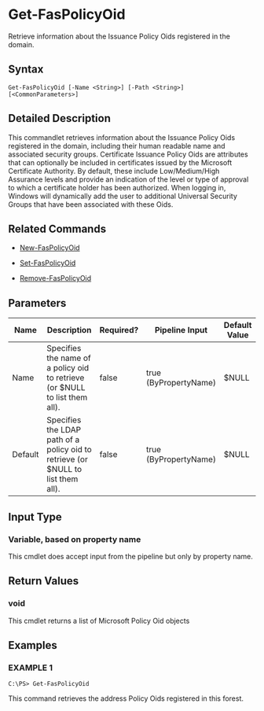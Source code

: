# Get-FasPolicyOid

Retrieve information about the Issuance Policy Oids registered in the domain.

## Syntax

`Get-FasPolicyOid [-Name <String>] [-Path <String>] [<CommonParameters>]`

## Detailed Description

This commandlet retrieves information about the Issuance Policy Oids registered in the domain, including their human readable name and associated security groups. Certificate Issuance Policy Oids are attributes that can optionally be included in certificates issued by the Microsoft Certificate Authority. By default, these include Low/Medium/High Assurance levels and provide an indication of the level or type of approval to which a certificate holder has been authorized. When logging in, Windows will dynamically add the user to additional Universal Security Groups that have been associated with these Oids.

## Related Commands

-  [New-FasPolicyOid](New-FasPolicyOid.md)

-  [Set-FasPolicyOid](Set-FasPolicyOid.md)

-  [Remove-FasPolicyOid](Remove-FasPolicyOid.md)

## Parameters

| Name    | Description                                                                       | Required? | Pipeline Input        | Default Value |
|---------|-----------------------------------------------------------------------------------|-----------|-----------------------|---------------|
| Name    | Specifies the name of a policy oid to retrieve (or \$NULL to list them all).      | false     | true (ByPropertyName) | \$NULL        |
| Default | Specifies the LDAP path of a policy oid to retrieve (or \$NULL to list them all). | false     | true (ByPropertyName) | \$NULL        |

## Input Type

### Variable, based on property name

This cmdlet does accept input from the pipeline but only by property name.

## Return Values

### void

This cmdlet returns a list of Microsoft Policy Oid objects

## Examples

### EXAMPLE 1

    C:\PS> Get-FasPolicyOid

This command retrieves the address Policy Oids registered in this forest.
